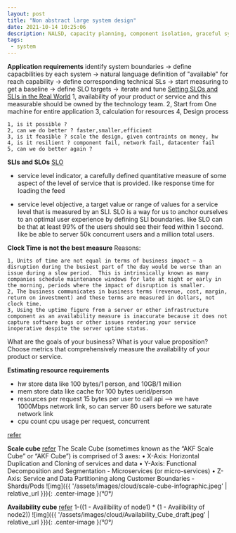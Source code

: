 ```yaml
---
layout: post
title: "Non abstract large system design"
date: 2021-10-14 10:25:06
description: NALSD, capacity planning, component isolation, graceful system degradation, SLO/SLI, Scale cube and Availibility cube
tags:
 - system
---
```


**Application requirements**
identify system boundaries -> define capacbilities by each system -> natural language definition of "available" for reach capability -> define corresponding technical SLs -> start measuring to get a baseline -> define SLO targets -> iterate and tune
[Setting SLOs and SLIs in the Real World](https://www.youtube.com/watch?v=3Aem8DAGyAk)
1, availability of your product or service and this measurable should be owned by the technology team.
2, Start from One machine for entire application
3, calculation for resources
4, Design process
```
1, is it possible ? 
2, can we do better ? faster,smaller,efficient
3, is it feasible ? scale the design, given contraints on money, hw
4, is it resilient ? component fail, network fail, datacenter fail
5, can we do better again ?
```

**SLIs and SLOs**
[SLO](https://github.com/slok/sloth)
- service level indicator, a carefully defined quantitative measure of some aspect of the level of service that is provided.
like response time for loading the feed

- service level objective, a target value or range of values for a service level that is measured by an SLI. SLO is a way for us to anchor ourselves to an optimal user experience by defining SLI boundaries.
like SLO can be that at least 99% of the users should see their feed within 1 second.
like be able to server 50k concurrent users and a million total users.

**Clock Time is not the best measure**
Reasons:
```
1, Units of time are not equal in terms of business impact – a disruption during the busiest part of the day would be worse than an issue during a slow period.  This is intrinsically known as many companies schedule maintenance windows for late at night or early in the morning, periods where the impact of disruption is smaller.
2, The business communicates in business terms (revenue, cost, margin, return on investment) and these terms are measured in dollars, not clock time.
3, Using the uptime figure from a server or other infrastructure component as an availability measure is inaccurate because it does not capture software bugs or other issues rendering your service inoperative despite the server uptime status.
```
What are the goals of your business?  What is your value proposition?  Choose metrics that comprehensively measure the availability of your product or service.

**Estimating resource requirements**
- hw store data
like 100 bytes/1 person, and 10GB/1 million
- mem store data
like cache for 100 bytes uerid/person
- resources per request
15 bytes per user to call api --> we have 1000Mbps network link, so can server 80 users before we saturate network link 
- cpu count
cpu usage per request, concurrent

[refer](https://sre.google/workbook/non-abstract-design/)


**Scale cube**
[refer](https://akfpartners.com/growth-blog/scale-cube)
The Scale Cube (sometimes known as the “AKF Scale Cube” or “AKF Cube”) is comprised of 3 axes: 
    • X-Axis: Horizontal Duplication and Cloning of services and data
    • Y-Axis: Functional Decomposition and Segmentation - Microservices (or micro-services)
    • Z-Axis: Service and Data Partitioning along Customer Boundaries - Shards/Pods
![img]({{ '/assets/images/cloud/scale-cube-infographic.jpeg' | relative_url }}){: .center-image }*(°0°)*

**Availability cube**
[refer](https://akfpartners.com/growth-blog/akf-availability-cube)
1-((1 - Availibility of node1) * (1 - Availibility of node2))
![img]({{ '/assets/images/cloud/Availability_Cube_draft.jpeg' | relative_url }}){: .center-image }*(°0°)*
